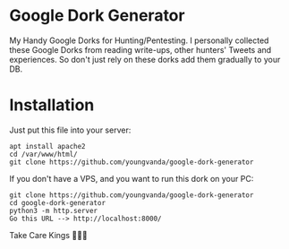 # Google Dork Generator
My Handy Google Dorks for Hunting/Pentesting. I personally collected these Google Dorks from reading write-ups, other hunters' Tweets and experiences. So don't just rely on these dorks add them gradually to your DB.  

# Installation
Just put this file into your server:
```
apt install apache2
cd /var/www/html/
git clone https://github.com/youngvanda/google-dork-generator
```

If you don't have a VPS, and you want to run this dork on your PC:
```
git clone https://github.com/youngvanda/google-dork-generator
cd google-dork-generator
python3 -m http.server
Go this URL --> http://localhost:8000/
```


Take Care Kings 👑👑👑
